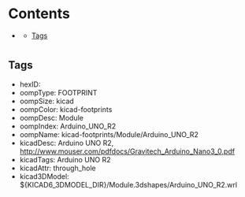 



Contents
========

* [](#)
	* [Tags](#tags)

# 

## Tags

- hexID: 
- oompType: FOOTPRINT
- oompSize: kicad
- oompColor: kicad-footprints
- oompDesc: Module
- oompIndex: Arduino_UNO_R2
- oompName: kicad-footprints/Module/Arduino_UNO_R2
- kicadDesc: Arduino UNO R2, http://www.mouser.com/pdfdocs/Gravitech_Arduino_Nano3_0.pdf
- kicadTags: Arduino UNO R2
- kicadAttr: through_hole
- kicad3DModel: ${KICAD6_3DMODEL_DIR}/Module.3dshapes/Arduino_UNO_R2.wrl
